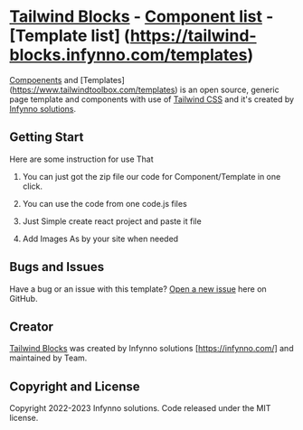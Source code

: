 # [Tailwind Blocks](https://tailwind-blocks.infynno.com/) - [Component list](https://www.tailwindtoolbox.com/components) - [Template list] (https://tailwind-blocks.infynno.com/templates)

[Compoenents](https://www.tailwindtoolbox.com/components) and [Templates] (https://www.tailwindtoolbox.com/templates) is an open source, generic page template and components with use of [Tailwind CSS](https://tailwindcss.com/) and it's created by [Infynno solutions](https://infynno.com/).

## Getting Start

Here are some instruction for use That

1. You can just got the zip file our code for Component/Template in one click.

2. You can use the code from one code.js files

3. Just Simple create react project and paste it file

4. Add Images As by your site when needed

## Bugs and Issues

Have a bug or an issue with this template? [Open a new issue](https://github.com/infynno-solutions/tailwind-toolkit/issues) here on GitHub.

## Creator

[Tailwind Blocks](https://tailwind-blocks.infynno.com/) was created by Infynno solutions [https://infynno.com/] and maintained by Team.

## Copyright and License

Copyright 2022-2023 Infynno solutions. Code released under the MIT license.
